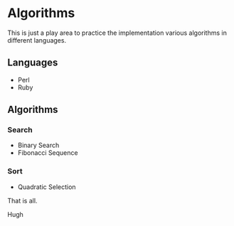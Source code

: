 # Algorithms

This is just a play area to practice the implementation various algorithms in different languages.

## Languages

* Perl
* Ruby

## Algorithms

### Search

* Binary Search
* Fibonacci Sequence

### Sort

* Quadratic Selection

That is all.

Hugh
